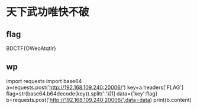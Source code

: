 # 天下武功唯快不破

## flag
BDCTF{OWeoAtqtIr}

## wp
import requests
import base64
a=requests.post('http://192.168.109.240:20006/')
key=a.headers['FLAG']
flag=str(base64.b64decode(key)).split(':')[1]
data={'key':flag}
b=requests.post('http://192.168.109.240:20006/',data=data)
print(b.content)
